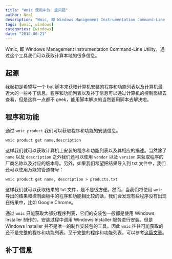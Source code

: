 ```yaml
---
title: "Wmic 使用中的一些问题"
author: Neal
description: "Wmic, 即 Windows Management Instrumentation Command-Line Utility，通过这个工具我们可以获取计算本地的很多信息。"
tags: [wmic, windows]
categories: [windows]
date: "2018-06-21"
---
```


Wmic, 即 Windows Management Instrumentation Command-Line Utility，通过这个工具我们可以获取计算本地的很多信息。

## 起源

我起初是希望写一个 bat 脚本来获取计算机安装的程序和功能列表以及计算机最近大的一些补丁信息。程序和功能列表以及补丁信息可以通过计算机的控制面板去查看，但是这样一点都不 geek，能用脚本解决的当然要用脚本去解决啦。

## 程序和功能

通过 `wmic product` 我们可以获取程序和功能的安装信息。

`wmic product get name,description`

这样我们就可以获取计算机上安装的程序和功能列表以及其相应的描述。当然除了 `name` 以及 `description` 之外我们还可以使用 `vendor` 以及 `version` 来获取程序的厂商名称以及对应的版本号。另外，如果我们希望把结果导入到 txt 文件中，我们还可以使用万能的管道符号：

`wmic product get name, description > products.txt`

这样我们就可以获取结果的 txt 文件，是不是很方便。然而，当我们将使用 `wmic` 导出的结果和控制面板中的程序和功能相比较的话，我们会发现有些程序没有出现在结果中，比如 Google Chrome。

通过 `wmic` 只能获取大部分程序列表，它们的安装包一般都是使用 Windows Installer 制作的，安装过程中调用 Windows Installer 服务进行安装。但是 Windows Installer 并不是唯一的制作安装包的工具，因此 `wmic` 往往可能获取的还不是完整的程序和功能列表。至于完整的程序和功能列表，可以参考[这篇文章](http://www.4hou.com/technology/10206.html)。

## 补丁信息
